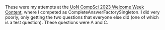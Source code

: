 These were my attempts at the [UoN CompSci 2023 Welcome Week Content](https://open.kattis.com/contests/ms3owg), where I competed as CompleteAnswerFactorySingleton. I did very poorly, only getting the two questions that everyone else did (one of 
which is a test question). These questions were A and C.
